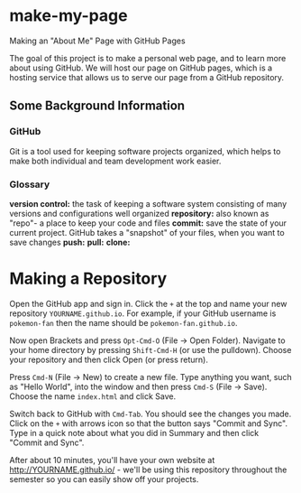 # make-my-page
Making an "About Me" Page with GitHub Pages

The goal of this project is to make a personal web page, and to learn more about using GitHub.  We will host our page on GitHub pages, which is a hosting service that allows us to serve our page from a GitHub repository.  


## Some Background Information

### GitHub
Git is a tool used for keeping software projects organized, which helps to make both individual and team development work easier.  


### Glossary
**version control:** the task of keeping a software system consisting of many versions and configurations well organized
**repository:** also known as "repo"- a place to keep your code and files
**commit:** save the state of your current project.  GitHub takes a "snapshot" of your files, when you want to save changes
**push:**
**pull:**
**clone:** 




Making a Repository
===================

Open the GitHub app and sign in. Click the `+` at the top and name your new repository `YOURNAME.github.io`. For example, if your GitHub username is
`pokemon-fan` then the name should be `pokemon-fan.github.io`.

Now open Brackets and press `Opt-Cmd-O` (File -> Open Folder).
Navigate to your home directory by pressing `Shift-Cmd-H`
(or use the pulldown). Choose your repository and then click Open (or
press return).

Press `Cmd-N` (File -> New) to create a new file. Type anything you
want, such as "Hello World", into the window and then press
`Cmd-S` (File -> Save). Choose the name `index.html` and click Save.

Switch back to GitHub with `Cmd-Tab`. You should see the changes you
made. Click on the `+` with arrows icon so that the button says
"Commit and Sync". Type in a quick note about what you did in Summary
and then click "Commit and Sync".

After about 10 minutes, you'll have your own website at
http://YOURNAME.github.io/ - we'll be using this repository throughout
the semester so you can easily show off your projects.
